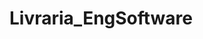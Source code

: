 # Livraria_EngSoftware
<!--links para os repositórios de referência: -->
<!--https://github.com/rebeccamello/Paws-Seasons/wiki -->
<!--https://github.com/MuriloGomesMunhoz/A-SClean/wiki-->
